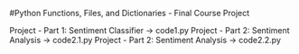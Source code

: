 #Python Functions, Files, and Dictionaries - Final Course Project

Project - Part 1: Sentiment Classifier -> code1.py
Project - Part 2: Sentiment Analysis -> code2.1.py
Project - Part 2: Sentiment Analysis -> code2.2.py
